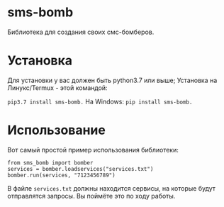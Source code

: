 # sms-bomb
Библиотека для создания своих смс-бомберов.
# Установка
Для установки у вас должен быть python3.7 или выше; 
Установка на Линукс/Termux - этой командой:

```pip3.7 install sms-bomb.```
На Windows:
```pip install sms-bomb.```

# Использование
Вот самый простой пример использования библиотеки:
```
from sms_bomb import bomber
services = bomber.loadservices("services.txt")
bomber.run(services, "7123456789")
```
В файле `services.txt` должны находится сервисы, на которые будут отправлятся запросы. Вы поймёте это по ходу работы.
